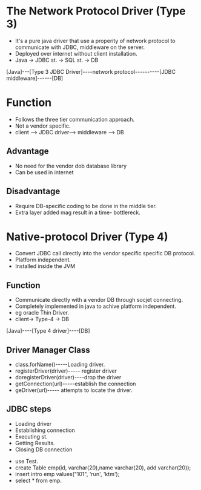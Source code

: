 # The Network Protocol Driver (Type 3)

- It's a pure java driver that use a properity of network protocol to communicate with JDBC, middleware on the server.
- Deployed over internet without client installation.
- Java -> JDBC st. -> SQL st. -> DB

[Java]---[Type 3 JDBC Driver]----network protocol----------[JDBC middleware]------[DB]

# Function

- Follows the three tier communication approach.
- Not a vendor specific.
- client --> JDBC driver--> middleware --> DB


## Advantage

- No need for the vendor dob database library
- Can be used in internet 


## Disadvantage

- Require DB-specific coding to be done in the middle tier.
- Extra layer added mag result in a time- bottlereck.


# Native-protocol Driver (Type 4)

- Convert JDBC call directly into the vendor specific  specific DB protocol.
- Platform independent.
- Installed inside the JVM


## Function

- Communicate directly with a vendor DB through socjet connecting.
- Completely implemented in java to achive platform independent.
- eg oracle Thin Driver.
- client-> Type-4 -> DB

[Java]----[Type 4 driver]----[DB]

## Driver Manager Class

- class.forName()-----Loading driver.
- registerDriver(driver)----- register driver
- doregisterDriver(driver)----drop the driver
- getConnection(url)-----establish the connection
- geDriver(url)----- attempts to locate the driver.


## JDBC steps

- Loading driver
- Establishing connection
- Executing st.
- Getting Results.
- Closing DB connection


<TASKS> 

- use Test.
- create Table emp(id, varchar(20),name varchar(20), add varchar(20));
- insert intro emp values("101", 'run', 'ktm');
- select * from emp.



